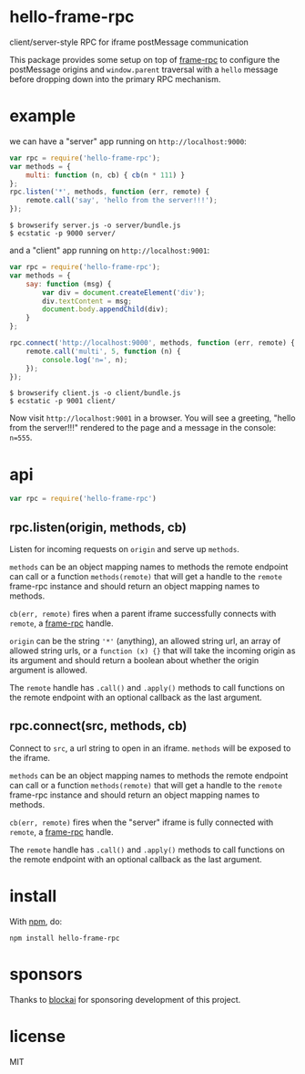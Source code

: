 # hello-frame-rpc

client/server-style RPC for iframe postMessage communication

This package provides some setup on top of
[frame-rpc](https://npmjs.com/package/frame-rpc) to configure the postMessage
origins and `window.parent` traversal with a `hello` message before dropping
down into the primary RPC mechanism.

# example

we can have a "server" app running on `http://localhost:9000`:

``` js
var rpc = require('hello-frame-rpc');
var methods = {
    multi: function (n, cb) { cb(n * 111) }
};
rpc.listen('*', methods, function (err, remote) {
    remote.call('say', 'hello from the server!!!');
});
```

```
$ browserify server.js -o server/bundle.js
$ ecstatic -p 9000 server/
```

and a "client" app running on `http://localhost:9001`:

``` js
var rpc = require('hello-frame-rpc');
var methods = {
    say: function (msg) {
        var div = document.createElement('div');
        div.textContent = msg;
        document.body.appendChild(div);
    }
};

rpc.connect('http://localhost:9000', methods, function (err, remote) {
    remote.call('multi', 5, function (n) {
        console.log('n=', n);
    });
});
```

```
$ browserify client.js -o client/bundle.js
$ ecstatic -p 9001 client/
```

Now visit `http://localhost:9001` in a browser. You will see a greeting,
"hello from the server!!!" rendered to the page and a message in the console:
`n=555`.

# api

``` js
var rpc = require('hello-frame-rpc')
```

## rpc.listen(origin, methods, cb)

Listen for incoming requests on `origin` and serve up `methods`.

`methods` can be an object mapping names to methods the remote endpoint can call
or a function `methods(remote)` that will get a handle to the `remote` frame-rpc
instance and should return an object mapping names to methods.

`cb(err, remote)` fires when a parent iframe successfully connects with
`remote`, a [frame-rpc](https://npmjs.com/package/frame-rpc) handle.

`origin` can be the string `'*'` (anything), an allowed string url, an array of
allowed string urls, or a `function (x) {}` that will take the incoming origin
as its argument and should return a boolean about whether the origin argument is
allowed.

The `remote` handle has `.call()` and `.apply()` methods to call functions on
the remote endpoint with an optional callback as the last argument.

## rpc.connect(src, methods, cb)

Connect to `src`, a url string to open in an iframe.
`methods` will be exposed to the iframe.

`methods` can be an object mapping names to methods the remote endpoint can call
or a function `methods(remote)` that will get a handle to the `remote` frame-rpc
instance and should return an object mapping names to methods.

`cb(err, remote)` fires when the "server" iframe is fully connected with
`remote`, a [frame-rpc](https://npmjs.com/package/frame-rpc) handle.

The `remote` handle has `.call()` and `.apply()` methods to call functions on
the remote endpoint with an optional callback as the last argument.

# install

With [npm](https://npmjs.com), do:

```
npm install hello-frame-rpc
```

# sponsors

Thanks to [blockai](https://www.blockai.com) for sponsoring development of this
project.

# license

MIT
